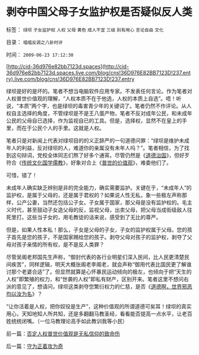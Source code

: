 # 剥夺中国父母子女监护权是否疑似反人类

标签： `绿坝` `子女监护权` `人权` `父母` `黄色` `成人不宜` `三级` `别有用心` `言论自由` `文化` 

目录： `唱唱反调之八卦时评`

时间： `2009-06-23 17:12:30`

[http://cid-36d976e82bb7123d.spaces](http://cid-36d976e82bb7123d.spaces.live.com/blog/cns!36D976E82BB7123D!237.entry).live.com/blog/cns!36D976E82BB7123D!237.entry

绿坝是好的是坏的。笔者不想当电脑软件应用专家。不发表任何言论。作为笔者对人权普世价值观的理解，“人权本质不在于他选，人权的本质上自选”。唔！听说，“本质”两个字，也是绿坝的毒害青少年的关键词了。笔者仍然不作评论。从人权自主选择的角度，不管绿坝是不是王八蛋产物，笔者不反对成年公民，和未成年公民的父母自已选择，作为监视自已的工具。但是，选择权，显然不在皇上的手里，而在于公民个人的手里。这就是人权。

笔者只是对新闻上代表对绿坝目的的义正辞严的一句道德问罪：“绿坝是维护未成年人的利益，反对绿坝的人，难道你的亲属没有未年人吗？”。笔者相信，为了找到这句辩词，党校全体同志们熬了好多个通宵。尽管仍然是《[道德治国](../../../2008/7/30/道德治国，走在内战消亡的路上.md)》，但好歹符合《[传统文化国学儒教](../../../2009/6/19/请儒教国学大师告诉我等小民，“我们的利益在那里”.md)》，好象对合上《[普世的价值观](http://blog.sina.com.cn/s/blog_5563a64d0100c3aq.html)》，难委他们了。

可惜，错了！

未成年人确实缺乏辨别是非的完全能力，确实需要监护。关键在于，“未成年人”的监护权，是属于父母的，还是属于君权的？如果说人性无私，象一些极左声称那样，公产公妻，当然还包括公子女。子女属于国家，那父母是没有监护权的。毛主义时代，甚至鼓动子女造父母的反，监视父母，出卖父母，把父母当成街级敌人往死里打。这些当子女的，用毛教徒的话来说，感受到了无比的尊严。

但是，如果人性本私！那么，子女是父母的子女，子女的监护权属于父母。您的孩子首先是您的孩子，不是国家赐给您的孩子。剥夺父母对孩子的监护权，剥夺了父母对孩子亲情的所有权，是不是反人类罪？

尽管吴阁老邦国先生声称，“御封代表的各行业明星们深入民间，比人民更清楚民间疾苦”，同样逻辑，明天大概张阁老李阁老，就会声称“御用代表比国民更了解谁讨那个老婆合适”了。但显然就算是心怀暴民运动倾向的极左，也倾向于把“天生的人权”即繁殖的权力，和“世袭的人权”即私有财产，区别开来。笔者这里不想问右派的意见了，想请问，绿坝这类剥夺您繁衍权力的仁慈，是否《[道德啊，世界邪恶均以汝为名](../../../2008/6/3/道德啊，世间邪恶，均以汝为名！.md)》？

“让你活着是人权，把你奴役是生产”，这种价值观的所谓道德可矣耳！绿坝的真实用心，天知地知人所共知，还是多翻翻马教圣经，看看能否提高一点水平，让老百姓统统闭嘴。（一位马教理论高手如此教训我等小民）



前一篇：[否定人权普世价值观是无私信仰的致命伤](../../../2009/6/23/否定人权普世价值观是无私信仰的致命伤.md)

后一篇：[守为正着攻为奇](../../../2009/6/23/守为正着攻为奇.md)